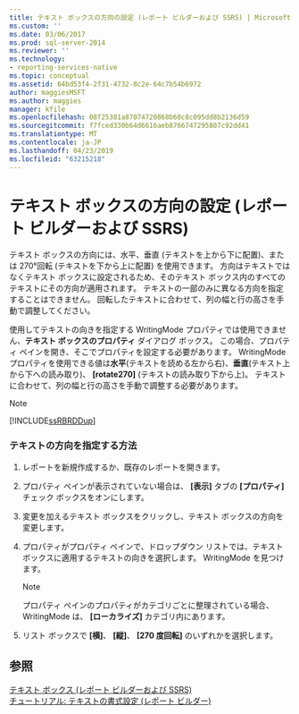 ```yaml
---
title: テキスト ボックスの方向の設定 (レポート ビルダーおよび SSRS) | Microsoft Docs
ms.custom: ''
ms.date: 03/06/2017
ms.prod: sql-server-2014
ms.reviewer: ''
ms.technology:
- reporting-services-native
ms.topic: conceptual
ms.assetid: 64bd53f4-2f31-4732-8c2e-64c7b54b6972
author: maggiesMSFT
ms.author: maggies
manager: kfile
ms.openlocfilehash: 08f25381a87074720868b68c8c095dd8b2136d59
ms.sourcegitcommit: f7fced330b64d6616aeb8766747295807c92dd41
ms.translationtype: MT
ms.contentlocale: ja-JP
ms.lasthandoff: 04/23/2019
ms.locfileid: "63215218"
---
```

# <a name="set-text-box-orientation-report-builder-and-ssrs"></a>テキスト ボックスの方向の設定 (レポート ビルダーおよび SSRS)
  テキスト ボックスの方向には、水平、垂直 (テキストを上から下に配置)、または 270°回転 (テキストを下から上に配置) を使用できます。 方向はテキストではなくテキスト ボックスに設定されるため、そのテキスト ボックス内のすべてのテキストにその方向が適用されます。 テキストの一部のみに異なる方向を指定することはできません。 回転したテキストに合わせて、列の幅と行の高さを手動で調整してください。  
  
 使用してテキストの向きを指定する WritingMode プロパティでは使用できません、**テキスト ボックスのプロパティ** ダイアログ ボックス。 この場合、プロパティ ペインを開き、そこでプロパティを設定する必要があります。 WritingMode プロパティを使用できる値は**水平**(テキストを読める左から右)、**垂直**(テキスト上から下への読み取り)、 **[rotate270]** (テキストの読み取り下から上)。 テキストに合わせて、列の幅と行の高さを手動で調整する必要があります。  
  
> [!NOTE]  
>  [!INCLUDE[ssRBRDDup](../../includes/ssrbrddup-md.md)]  
  
### <a name="to-set-text-orientation"></a>テキストの方向を指定する方法  
  
1.  レポートを新規作成するか、既存のレポートを開きます。  
  
2.  プロパティ ペインが表示されていない場合は、 **[表示]** タブの **[プロパティ]** チェック ボックスをオンにします。  
  
3.  変更を加えるテキスト ボックスをクリックし、テキスト ボックスの方向を変更します。  
  
4.  プロパティがプロパティ ペインで、ドロップダウン リストでは、テキスト ボックスに適用するテキストの向きを選択します。 WritingMode を見つけます。  
  
    > [!NOTE]  
    >  プロパティ ペインのプロパティがカテゴリごとに整理されている場合、WritingMode は、 **[ローカライズ]** カテゴリ内にあります。  
  
5.  リスト ボックスで **[横]**、 **[縦]**、 **[270 度回転]** のいずれかを選択します。  
  
## <a name="see-also"></a>参照  
 [テキスト ボックス &#40;レポート ビルダーおよび SSRS&#41;](text-boxes-report-builder-and-ssrs.md)   
 [チュートリアル: テキストの書式設定 &#40;レポート ビルダー&#41;](../tutorial-format-text-report-builder.md)  
  
  
